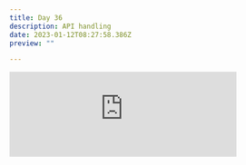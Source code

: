 ```yaml
---
title: Day 36
description: API handling
date: 2023-01-12T08:27:58.386Z
preview: ""

---
```

<iframe src="https://mastodontech.de/@larnius/109678380935229699/embed" class="mastodon-embed" style="max-width: 100%; border: 0" width="400" allowfullscreen="allowfullscreen"></iframe><script src="https://mastodontech.de/embed.js" async="async"></script>